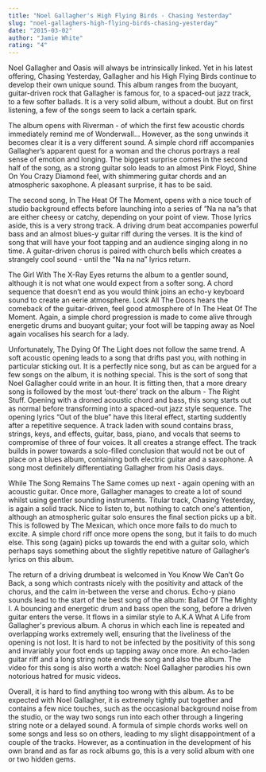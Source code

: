 ```yaml
---
title: "Noel Gallagher's High Flying Birds - Chasing Yesterday"
slug: "noel-gallaghers-high-flying-birds-chasing-yesterday"
date: "2015-03-02"
author: "Jamie White"
rating: "4"
---
```


Noel Gallagher and Oasis will always be intrinsically linked. Yet in his latest offering, Chasing Yesterday, Gallagher and his High Flying Birds continue to develop their own unique sound. This album ranges from the buoyant, guitar-driven rock that Gallagher is famous for, to a spaced-out jazz track, to a few softer ballads. It is a very solid album, without a doubt. But on first listening, a few of the songs seem to lack a certain spark.

The album opens with Riverman - of which the first few acoustic chords immediately remind me of Wonderwall... However, as the song unwinds it becomes clear it is a very different sound. A simple chord riff accompanies Gallagher’s apparent quest for a woman and the chorus portrays a real sense of emotion and longing. The biggest surprise comes in the second half of the song, as a strong guitar solo leads to an almost Pink Floyd, Shine On You Crazy Diamond feel, with shimmering guitar chords and an atmospheric saxophone. A pleasant surprise, it has to be said.

The second song, In The Heat Of The Moment, opens with a nice touch of studio background effects before launching into a series of “Na na na”s that are either cheesy or catchy, depending on your point of view. Those lyrics aside, this is a very strong track. A driving drum beat accompanies powerful bass and an almost blues-y guitar riff during the verses. It is the kind of song that will have your foot tapping and an audience singing along in no time. A guitar-driven chorus is paired with church bells which creates a strangely cool sound - until the “Na na na” lyrics return.

The Girl With The X-Ray Eyes returns the album to a gentler sound, although it is not what one would expect from a softer song. A chord sequence that doesn’t end as you would think joins an echo-y keyboard sound to create an eerie atmosphere. Lock All The Doors hears the comeback of the guitar-driven, feel good atmosphere of In The Heat Of The Moment. Again, a simple chord progression is made to come alive through energetic drums and buoyant guitar; your foot will be tapping away as Noel again vocalises his search for a lady.

Unfortunately, The Dying Of The Light does not follow the same trend. A soft acoustic opening leads to a song that drifts past you, with nothing in particular sticking out. It is a perfectly nice song, but as can be argued for a few songs on the album, it is nothing special. This is the sort of song that Noel Gallagher could write in an hour. It is fitting then, that a more dreary song is followed by the most ‘out-there’ track on the album - The Right Stuff. Opening with a droned acoustic chord and bass, this song starts out as normal before transforming into a spaced-out jazz style sequence. The opening lyrics “Out of the blue” have this literal effect, starting suddently after a repetitive sequence. A track laden with sound contains brass, strings, keys, and effects, guitar, bass, piano, and vocals that seems to compromise of three of four voices. It all creates a strange effect. The track builds in power towards a solo-filled conclusion that would not be out of place on a blues album, containing both electric guitar and a saxophone. A song most definitely differentiating Gallagher from his Oasis days.

While The Song Remains The Same comes up next - again opening with an acoustic guitar. Once more, Gallagher manages to create a lot of sound whilst using gentler sounding instruments. Titular track, Chasing Yesterday, is again a solid track. Nice to listen to, but nothing to catch one's attention, although an atmospheric guitar solo ensures the final section picks up a bit. This is followed by The Mexican, which once more fails to do much to excite. A simple chord riff once more opens the song, but it fails to do much else. This song (again) picks up towards the end with a guitar solo, which perhaps says something about the slightly repetitive nature of Gallagher’s lyrics on this album.

The return of a driving drumbeat is welcomed in You Know We Can’t Go Back, a song which contrasts nicely with the positivity and attack of the chorus, and the calm in-between the verse and chorus. Echo-y piano sounds lead to the start of the best song of the album: Ballad Of The Mighty I. A bouncing and energetic drum and bass open the song, before a driven guitar enters the verse. It flows in a similar style to A.K.A What A Life from Gallagher's previous album. A chorus in which each line is repeated and overlapping works extremely well, ensuring that the liveliness of the opening is not lost. It is hard to not be infected by the positivity of this song and invariably your foot ends up tapping away once more. An echo-laden guitar riff and a long string note ends the song and also the album. The video for this song is also worth a watch: Noel Gallagher parodies his own notorious hatred for music videos.

Overall, it is hard to find anything too wrong with this album. As to be expected with Noel Gallagher, it is extremely tightly put together and contains a few nice touches, such as the occasional background noise from the studio, or the way two songs run into each other through a lingering string note or a delayed sound. A formula of simple chords works well on some songs and less so on others, leading to my slight disappointment of a couple of the tracks. However, as a continuation in the development of his own brand and as far as rock albums go, this is a very solid album with one or two hidden gems.
